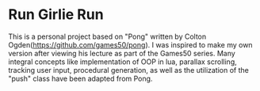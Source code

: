 # Run Girlie Run

This is a personal project based on "Pong" written by Colton Ogden(https://github.com/games50/pong). I was inspired to make my own version after viewing his lecture as part of the Games50 series. Many integral concepts like implementation of OOP in lua, parallax scrolling, tracking user input, procedural generation, as well as the utilization of the "push" class have been adapted from Pong.

